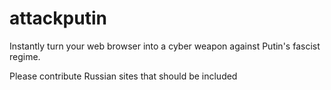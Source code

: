 # attackputin

Instantly turn your web browser into a cyber weapon against Putin's fascist regime.

Please contribute Russian sites that should be included 
